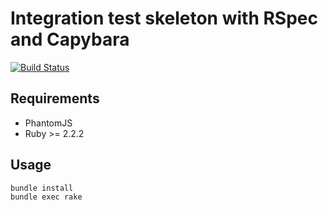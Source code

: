 # Integration test skeleton with RSpec and Capybara

[![Build Status](https://travis-ci.org/tsmsogn/integration-test-skeleton-with-rspec-and-capybara.svg?branch=master)](https://travis-ci.org/tsmsogn/integration-test-skeleton-with-rspec-and-capybara)

## Requirements

- PhantomJS
- Ruby >= 2.2.2

## Usage

```shell
bundle install
bundle exec rake
```
